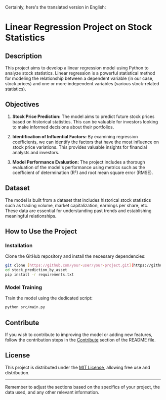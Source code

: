 Certainly, here's the translated version in English:

# Linear Regression Project on Stock Statistics


## Description

This project aims to develop a linear regression model using Python to analyze stock statistics. Linear regression is a powerful statistical method for modeling the relationship between a dependent variable (in our case, stock prices) and one or more independent variables (various stock-related statistics).

## Objectives

1. **Stock Price Prediction:** The model aims to predict future stock prices based on historical statistics. This can be valuable for investors looking to make informed decisions about their portfolios.

2. **Identification of Influential Factors:** By examining regression coefficients, we can identify the factors that have the most influence on stock price variations. This provides valuable insights for financial analysts and investors.

3. **Model Performance Evaluation:** The project includes a thorough evaluation of the model's performance using metrics such as the coefficient of determination (R²) and root mean square error (RMSE).

## Dataset

The model is built from a dataset that includes historical stock statistics such as trading volume, market capitalization, earnings per share, etc. These data are essential for understanding past trends and establishing meaningful relationships.

## How to Use the Project

### Installation

Clone the GitHub repository and install the necessary dependencies:

```bash
git clone [https://github.com/your-user/your-project.git](https://github.com/gbar-dev/stock_prediction_by_asset.git)
cd stock_prediction_by_asset
pip install -r requirements.txt
```

### Model Training

Train the model using the dedicated script:

```bash
python src/main.py
```

## Contribute

If you wish to contribute to improving the model or adding new features, follow the contribution steps in the [Contribute](#contribute) section of the README file.

## License

This project is distributed under the [MIT License](link_to_license), allowing free use and distribution.

---
Remember to adjust the sections based on the specifics of your project, the data used, and any other relevant information.
